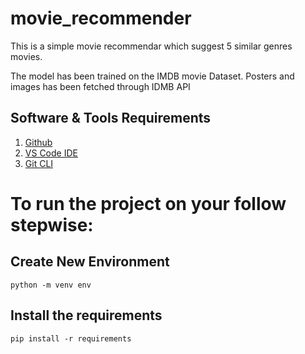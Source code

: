 # movie_recommender

This is a simple movie recommendar which suggest 5 similar genres movies.

The model has been trained on the IMDB movie Dataset.
Posters and images has been fetched through IDMB API


## Software & Tools Requirements
1. [Github]("https://github.com/manish7065")
2. [VS Code IDE]("https://code.visualstudio.com/")
3. [Git CLI]("https://git-scm.com/book/en/v2/Getting-Started-The-Command-Line")

# To run the project on your follow stepwise:

## Create New Environment
```
python -m venv env
```
## Install the requirements
```
pip install -r requirements
```